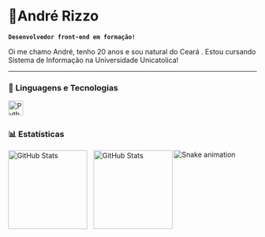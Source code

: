 # 👾André Rizzo

**`Desenvolvedor front-end em formação! `**

Oi me chamo André, tenho 20 anos e sou natural do Ceará . Estou cursando Sistema de Informação na Universidade Unicatolica!

 

---

### 🤖 Linguagens e Tecnologias


<img 
    align="left" 
    alt="Python" 
    title="Python"
    width="30px" 
    style="padding-right: 10px;" 
    src="https://cdn.jsdelivr.net/gh/devicons/devicon@latest/icons/python/python-original.svg" 
/>

<br/>
<br/>

### 📊 Estatísticas

<p>
  <img 
    align="left" 
    alt="GitHub Stats" 
    height="160" 
    style="padding-right: 10px;" 
    src="https://github-readme-stats.vercel.app/api?username=AndreLuis-Rizzo&show_icons=true&theme=tokyonight&include_all_commits=true&locale=pt-br" 
  />

<img 
      align="left" 
      alt="GitHub Stats" 
      height="160" 
      src="https://github-readme-stats.vercel.app/api/top-langs/?username=AndreLuis-Rizzo&theme=tokyonight&layout=compact&custom_title=Tecnologias&langs_count=9" 
  />

  ![Snake animation](https://github.com/AndreLuis-Rizzo/AndreLuis-Rizzo/blob/output/github-contribution-grid-snake.svg)


###
